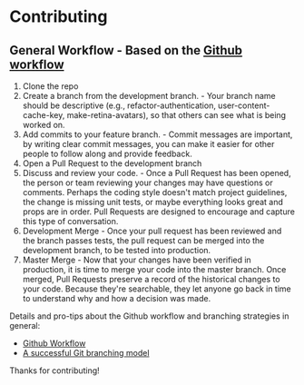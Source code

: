 # Contributing

## General Workflow - Based on the [Github workflow](https://guides.github.com/introduction/flow/)

1. Clone the repo
1. Create a branch from the development branch. - Your branch name should be descriptive (e.g., refactor-authentication, user-content-cache-key, make-retina-avatars), so that others can see what is being worked on.
1. Add commits to your feature branch. - Commit messages are important, by writing clear commit messages, you can make it easier for other people to follow along and provide feedback.
1. Open a Pull Request to the development branch
1. Discuss and review your code. - Once a Pull Request has been opened, the person or team reviewing your changes may have questions or comments. Perhaps the coding style doesn't match project guidelines, the change is missing unit tests, or maybe everything looks great and props are in order. Pull Requests are designed to encourage and capture this type of conversation.
1. Development Merge - Once your pull request has been reviewed and the branch passes tests, the pull request can be merged into the development branch, to be tested into production.
1. Master Merge - Now that your changes have been verified in production, it is time to merge your code into the master branch. Once merged, Pull Requests preserve a record of the historical changes to your code. Because they're searchable, they let anyone go back in time to understand why and how a decision was made.

Details and pro-tips about the Github workflow and branching strategies in general:

- [Github Workflow](https://guides.github.com/introduction/flow/)
- [A successful Git branching model](http://nvie.com/posts/a-successful-git-branching-model/)

Thanks for contributing!